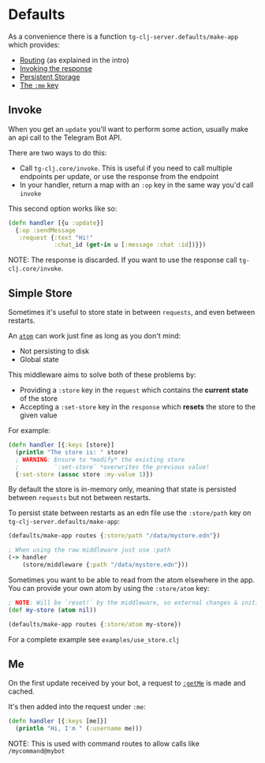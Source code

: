 # Defaults

As a convenience there is a function `tg-clj-server.defaults/make-app` which provides:
- [Routing](./intro.md#routing) (as explained in the intro)
- [Invoking the response](#invoke)
- [Persistent Storage](#simple-store)
- [The `:me` key](#me)

## Invoke

When you get an `update` you'll want to perform some action, usually make an api call to the Telegram Bot API.

There are two ways to do this:
- Call `tg-clj.core/invoke`. This is useful if you need to call multiple endpoints per update, or use the response from the endpoint
- In your handler, return a map with an `:op` key in the same way you'd call `invoke`

This second option works like so:
```clojure
(defn handler [{u :update}]
  {:op :sendMessage
   :request {:text "Hi!"
             :chat_id (get-in u [:message :chat :id])}})
```

NOTE: The response is discarded. If you want to use the response call `tg-clj.core/invoke`.


## Simple Store

Sometimes it's useful to store state in between `requests`, and even between restarts.

An [`atom`](https://clojuredocs.org/clojure.core/atom) can work just fine as long as you don't mind:
- Not persisting to disk
- Global state

This middleware aims to solve both of these problems by:
- Providing a `:store` key in the `request` which contains the **current state** of the store
- Accepting a `:set-store` key in the `response` which **resets** the store to the given value

For example:
```clojure
(defn handler [{:keys [store}]
  (println "The store is: " store)
  ; WARNING: Ensure to *modify* the existing store
  ;          `:set-store` *overwrites the previous value!
  {:set-store (assoc store :my-value 1)})
```

By default the store is in-memory only, meaning that state is persisted between `requests` but not between restarts.

To persist state between restarts as an edn file use the `:store/path` key on `tg-clj-server.defaults/make-app`:
```clojure
(defaults/make-app routes {:store/path "/data/mystore.edn"})

; When using the raw middleware just use :path
(-> handler
    (store/middleware {:path "/data/mystore.edn"}))
```

Sometimes you want to be able to read from the atom elsewhere in the app.
You can provide your own atom by using the `:store/atom` key:
```clojure
; NOTE: Will be `reset!` by the middleware, so external changes & initial values are ignored
(def my-store (atom nil))

(defaults/make-app routes {:store/atom my-store})
```

For a complete example see `examples/use_store.clj`


## Me

On the first update received by your bot, a request to [`:getMe`](https://core.telegram.org/bots/api#getme) is made and cached.

It's then added into the request under `:me`:

```clojure
(defn handler [{:keys [me]}]
  (println "Hi, I'm " (:username me)))
```

NOTE: This is used with command routes to allow calls like `/mycommand@mybot`

